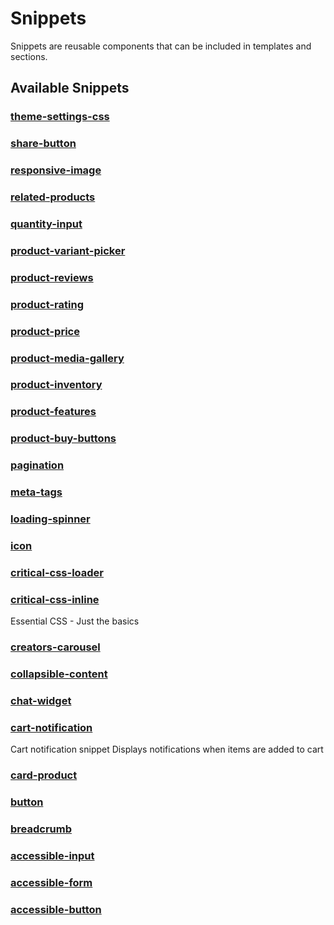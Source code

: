 # Snippets

Snippets are reusable components that can be included in templates and sections.

## Available Snippets


### [theme-settings-css](theme-settings-css.md)


### [share-button](share-button.md)


### [responsive-image](responsive-image.md)


### [related-products](related-products.md)


### [quantity-input](quantity-input.md)


### [product-variant-picker](product-variant-picker.md)


### [product-reviews](product-reviews.md)


### [product-rating](product-rating.md)


### [product-price](product-price.md)


### [product-media-gallery](product-media-gallery.md)


### [product-inventory](product-inventory.md)


### [product-features](product-features.md)


### [product-buy-buttons](product-buy-buttons.md)


### [pagination](pagination.md)


### [meta-tags](meta-tags.md)


### [loading-spinner](loading-spinner.md)


### [icon](icon.md)


### [critical-css-loader](critical-css-loader.md)


### [critical-css-inline](critical-css-inline.md)
Essential CSS - Just the basics

### [creators-carousel](creators-carousel.md)


### [collapsible-content](collapsible-content.md)


### [chat-widget](chat-widget.md)


### [cart-notification](cart-notification.md)
Cart notification snippet Displays notifications when items are added to cart

### [card-product](card-product.md)


### [button](button.md)


### [breadcrumb](breadcrumb.md)


### [accessible-input](accessible-input.md)


### [accessible-form](accessible-form.md)


### [accessible-button](accessible-button.md)


